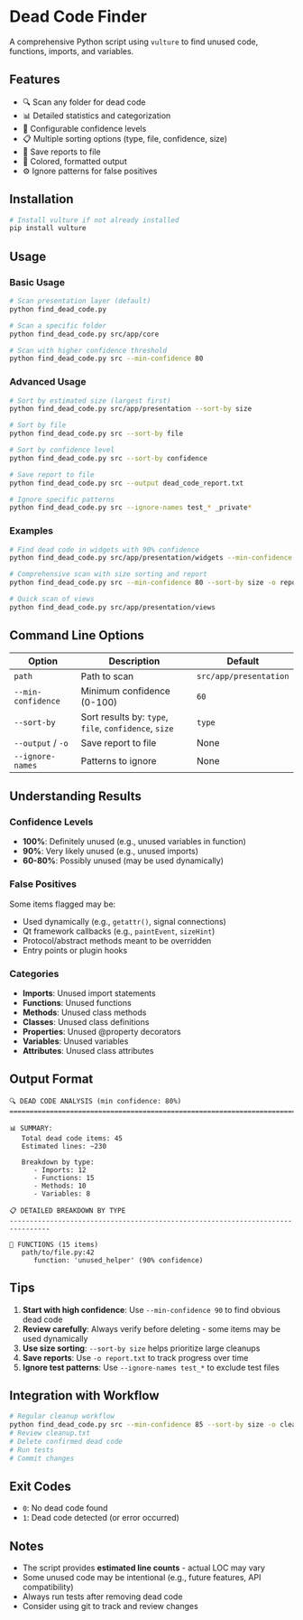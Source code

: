 # Dead Code Finder

A comprehensive Python script using `vulture` to find unused code, functions, imports, and variables.

## Features

- 🔍 Scan any folder for dead code
- 📊 Detailed statistics and categorization
- 🎯 Configurable confidence levels
- 📋 Multiple sorting options (type, file, confidence, size)
- 💾 Save reports to file
- 🎨 Colored, formatted output
- ⚙️ Ignore patterns for false positives

## Installation

```bash
# Install vulture if not already installed
pip install vulture
```

## Usage

### Basic Usage

```bash
# Scan presentation layer (default)
python find_dead_code.py

# Scan a specific folder
python find_dead_code.py src/app/core

# Scan with higher confidence threshold
python find_dead_code.py src --min-confidence 80
```

### Advanced Usage

```bash
# Sort by estimated size (largest first)
python find_dead_code.py src/app/presentation --sort-by size

# Sort by file
python find_dead_code.py src --sort-by file

# Sort by confidence level
python find_dead_code.py src --sort-by confidence

# Save report to file
python find_dead_code.py src --output dead_code_report.txt

# Ignore specific patterns
python find_dead_code.py src --ignore-names test_* _private*
```

### Examples

```bash
# Find dead code in widgets with 90% confidence
python find_dead_code.py src/app/presentation/widgets --min-confidence 90

# Comprehensive scan with size sorting and report
python find_dead_code.py src --min-confidence 80 --sort-by size -o report.txt

# Quick scan of views
python find_dead_code.py src/app/presentation/views
```

## Command Line Options

| Option | Description | Default |
|--------|-------------|---------|
| `path` | Path to scan | `src/app/presentation` |
| `--min-confidence` | Minimum confidence (0-100) | `60` |
| `--sort-by` | Sort results by: `type`, `file`, `confidence`, `size` | `type` |
| `--output` / `-o` | Save report to file | None |
| `--ignore-names` | Patterns to ignore | None |

## Understanding Results

### Confidence Levels
- **100%**: Definitely unused (e.g., unused variables in function)
- **90%**: Very likely unused (e.g., unused imports)
- **60-80%**: Possibly unused (may be used dynamically)

### False Positives
Some items flagged may be:
- Used dynamically (e.g., `getattr()`, signal connections)
- Qt framework callbacks (e.g., `paintEvent`, `sizeHint`)
- Protocol/abstract methods meant to be overridden
- Entry points or plugin hooks

### Categories
- **Imports**: Unused import statements
- **Functions**: Unused functions
- **Methods**: Unused class methods
- **Classes**: Unused class definitions
- **Properties**: Unused @property decorators
- **Variables**: Unused variables
- **Attributes**: Unused class attributes

## Output Format

```
🔍 DEAD CODE ANALYSIS (min confidence: 80%)
================================================================================

📊 SUMMARY:
   Total dead code items: 45
   Estimated lines: ~230
   
   Breakdown by type:
      - Imports: 12
      - Functions: 15
      - Methods: 10
      - Variables: 8

📋 DETAILED BREAKDOWN BY TYPE
--------------------------------------------------------------------------------

🔸 FUNCTIONS (15 items)
   path/to/file.py:42
      function: 'unused_helper' (90% confidence)
```

## Tips

1. **Start with high confidence**: Use `--min-confidence 90` to find obvious dead code
2. **Review carefully**: Always verify before deleting - some items may be used dynamically
3. **Use size sorting**: `--sort-by size` helps prioritize large cleanups
4. **Save reports**: Use `-o report.txt` to track progress over time
5. **Ignore test patterns**: Use `--ignore-names test_*` to exclude test files

## Integration with Workflow

```bash
# Regular cleanup workflow
python find_dead_code.py src --min-confidence 85 --sort-by size -o cleanup.txt
# Review cleanup.txt
# Delete confirmed dead code
# Run tests
# Commit changes
```

## Exit Codes

- `0`: No dead code found
- `1`: Dead code detected (or error occurred)

## Notes

- The script provides **estimated line counts** - actual LOC may vary
- Some unused code may be intentional (e.g., future features, API compatibility)
- Always run tests after removing dead code
- Consider using git to track and review changes
